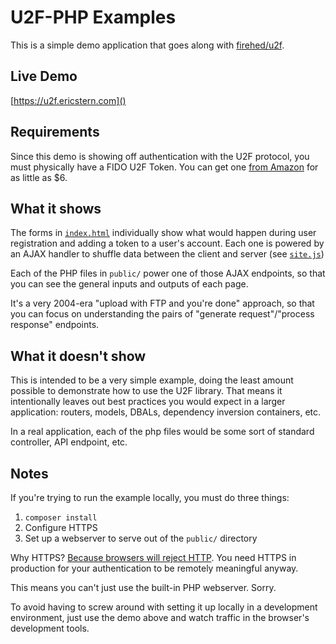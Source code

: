 # U2F-PHP Examples

This is a simple demo application that goes along with [firehed/u2f](https://github.com/Firehed/u2f-php).

## Live Demo
[https://u2f.ericstern.com]()

## Requirements

Since this demo is showing off authentication with the U2F protocol, you must physically have a FIDO U2F Token. You can get one [from Amazon](http://www.amazon.com/s/ref=nb_sb_noss?url=search-alias%3Daps&field-keywords=u2f) for as little as $6.

## What it shows

The forms in [`index.html`](public/index.html) individually show what would happen during user registration and adding a token to a user's account. Each one is powered by an AJAX handler to shuffle data between the client and server (see [`site.js`](public/site.js))

Each of the PHP files in `public/` power one of those AJAX endpoints, so that you can see the general inputs and outputs of each page. 

It's a very 2004-era "upload with FTP and you're done" approach, so that you can focus on understanding the pairs of "generate request"/"process response" endpoints.

## What it doesn't show

This is intended to be a very simple example, doing the least amount possible to demonstrate how to use the U2F library. That means it intentionally leaves out best practices you would expect in a larger application: routers, models, DBALs, dependency inversion containers, etc.

In a real application, each of the php files would be some sort of standard controller, API endpoint, etc.

## Notes

If you're trying to run the example locally, you must do three things:

1. `composer install`
2. Configure HTTPS
3. Set up a webserver to serve out of the `public/` directory

Why HTTPS? [Because browsers will reject HTTP](https://fidoalliance.org/specs/fido-u2f-v1.0-nfc-bt-amendment-20150514/fido-appid-and-facets.html#appid-example-1). You need HTTPS in production for your authentication to be remotely meaningful anyway.

This means you can't just use the built-in PHP webserver. Sorry.

To avoid having to screw around with setting it up locally in a development environment, just use the demo above and watch traffic in the browser's development tools.
